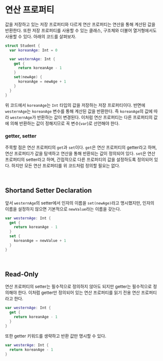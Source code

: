 # 연산 프로퍼티

값을 저장하고 있는 저장 프로퍼티와 다르게 연산 프로퍼티는 연산을 통해 계산된 값을 반환한다. 또한 저장 프로퍼티를 사용할 수 있는 클래스, 구조체와 더불어 열거형에서도 사용할 수 있다. 아래의 코드를 살펴보자.

```swift
struct Student {
  var koreanAge: Int = 0

  var westernAge: Int {
    get {
      return koreanAge - 1
    }
    set(newAge) {
      koreanAge = newAge + 1
    }
  }
}
```

위 코드에서 `koreanAge`는 `Int` 타입의 값을 저장하는 저장 프로퍼티이다. 반면에 `westernAge`는 `koreanAge` 변수를 통해 계산된 값을 반환한다. 즉 `koreanAge`의 값에 따라 `westernAge`가 반환하는 값이 변경된다. 이처럼 연산 프로퍼티는 다른 프로퍼티의 값에 의해 반환하는 값이 정해지므로 꼭 변수(`var`)로 선언해야 한다.

### getter, setter

주목할 점은 연산 프로퍼티의 `get`과 `set`이다. `get`은 연산 프로퍼티의 getter라고 하며, 연산 프로퍼티가 값을 탐색하고 연산을 통해 반환되는 값이 정의되어 있다. `set`은 연산 프로퍼티의 setter라고 하며, 간접적으로 다른 프로퍼티의 값을 설정하도록 정의되어 있다. 하지만 모든 연산 프로퍼티를 위 코드처럼 정의할 필요는 없다.

&nbsp;
## Shortand Setter Declaration

앞서 `westernAge`의 setter에서 인자의 이름을 `set(newAge)`라고 명시했지만, 인자의 이름을 설정하지 않으면 기본적으로 `newValue`라는 이름을 갖는다.

```swift
var westernAge: Int {
  get {
    return koreanAge - 1
  }
  set {
    koreanAge = newValue + 1
  }
}
```

&nbsp;
## Read-Only

연산 프로퍼티의 setter는 필수적으로 정의하지 않아도 되지만 getter는 필수적으로 정의해야 한다. 이처럼 getter만 정의되어 있는 연산 프로퍼티를 읽기 전용 연산 프로퍼티라고 한다.

```swift
var westernAge: Int {
  get {
    return koreanAge - 1
  }
}
```

또한 getter 키워드를 생략하고 반환 값만 명시할 수 있다.

```swift
var westerAge: Int {
  return koreanAge - 1
}
```